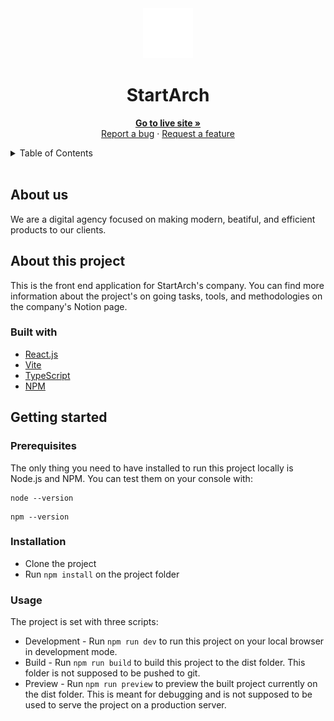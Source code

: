 <div align="center">
    <a href='https://startarch.com'>
        <img src="./.github/resources/startarchLogo.svg" alt="StartArch Logo" width="80" height="80">
    </a>
    <h1 align="center">StartArch</h1>

  <p align="center">
    <a href="https://startarch.com"><strong>Go to live site »</strong></a>
    <br />
    <a href="https://github.com/StartArch/StartArch-Main-Page/issues/new?assignees=&labels=&template=bug_report.md&title=">Report a bug</a>
    ·
    <a href="https://github.com/StartArch/StartArch-Main-Page/issues/new?assignees=&labels=&template=feature_request.md&title=">Request a feature</a>
  </p>
</div>

<!-- TABLE OF CONTENTS -->
<details>
  <summary>Table of Contents</summary>
  <ul>
    <li>
        <a href="#about-us">About us</a>
    </li>
    <li>
        <a href="#about-this-project">About this project</a>
        <ul>
            <li><a href="#built-with">Built with</a></li>
        </ul>
    </li>
    <li>
        <a href="#getting-started">Getting started</a>
        <ul>
            <li><a href="#prerequisites">Prerequisites</a></li>
            <li><a href="#installation">Installation</a></li>
            <li><a href="#usage">Usage</a></li>
        </ul>
    </li>
  </ul>
</details>

<br />

## About us

We are a digital agency focused on making modern, beatiful, and efficient products to our clients.


## About this project

This is the front end application for StartArch's company. You can find more information about the project's on going tasks, tools, and methodologies on the company's Notion page.

### Built with

* [React.js](https://reactjs.org/)
* [Vite](https://vitejs.dev/)
* [TypeScript](https://www.typescriptlang.org/)
* [NPM](https://www.npmjs.com/)


## Getting started

### Prerequisites

The only thing you need to have installed to run this project locally is Node.js and NPM. You can test them on your console with:

```
node --version
```
```
npm --version
```

### Installation

* Clone the project
* Run `npm install` on the project folder


### Usage

The project is set with three scripts:

* Development - Run `npm run dev` to run this project on your local browser in development mode.
* Build - Run `npm run build` to build this project to the dist folder. This folder is not supposed to be pushed to git.
* Preview - Run `npm run preview` to preview the built project currently on the dist folder. This is meant for debugging and is not supposed to be used to serve the project on a production server.